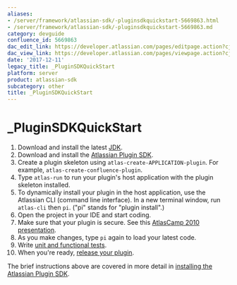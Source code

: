 ```yaml
---
aliases:
- /server/framework/atlassian-sdk/-pluginsdkquickstart-5669863.html
- /server/framework/atlassian-sdk/-pluginsdkquickstart-5669863.md
category: devguide
confluence_id: 5669863
dac_edit_link: https://developer.atlassian.com/pages/editpage.action?cjm=wozere&pageId=5669863
dac_view_link: https://developer.atlassian.com/pages/viewpage.action?cjm=wozere&pageId=5669863
date: '2017-12-11'
legacy_title: _PluginSDKQuickStart
platform: server
product: atlassian-sdk
subcategory: other
title: _PluginSDKQuickStart
---
```

# \_PluginSDKQuickStart

1.  Download and install the latest <a href="http://java.sun.com/" class="external-link">JDK</a>.
2.  Download and install the <a href="https://maven.atlassian.com/public/com/atlassian/amps/atlassian-plugin-sdk" class="external-link">Atlassian Plugin SDK</a>.
3.  Create a plugin skeleton using `atlas-create-APPLICATION-plugin`. For example, `atlas-create-confluence-plugin`.
4.  Type `atlas-run` to run your plugin's host application with the plugin skeleton installed.
5.  To dynamically install your plugin in the host application, use the Atlassian CLI (command line interface). In a new terminal window, run `atlas-cli` then `pi`. ("pi" stands for "plugin install".)
6.  Open the project in your IDE and start coding.
7.  Make sure that your plugin is secure. See this <a href="http://confluence.atlassian.com/display/ATL/Securing+your+Plugin" class="external-link">AtlasCamp 2010 presentation</a>.
8.  As you make changes, type `pi` again to load your latest code.
9.  Write [unit and functional tests](https://developer.atlassian.com/pages/viewpage.action?pageId=2818653).
10. When you're ready, [release your plugin](/server/framework/atlassian-sdk/packaging-and-releasing-your-plugin).

The brief instructions above are covered in more detail in [installing the Atlassian Plugin SDK](/server/framework/atlassian-sdk/set-up-the-atlassian-plugin-sdk-and-build-a-project).

































































































